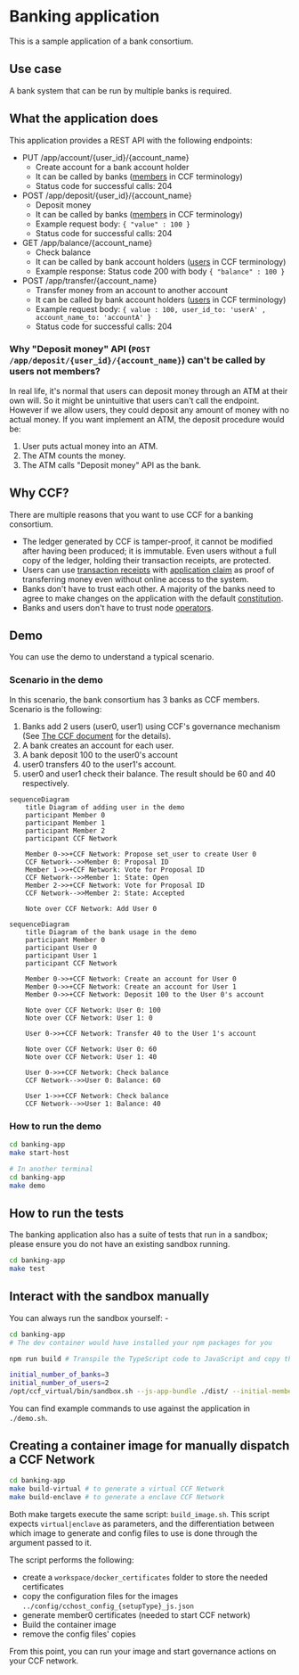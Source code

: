 # Banking application

This is a sample application of a bank consortium.

## Use case

A bank system that can be run by multiple banks is required.

## What the application does

This application provides a REST API with the following endpoints:

- PUT /app/account/{user_id}/{account_name}
  - Create account for a bank account holder
  - It can be called by banks ([members](https://microsoft.github.io/CCF/main/overview/glossary.html#term-Members) in CCF terminology)
  - Status code for successful calls: 204
- POST /app/deposit/{user_id}/{account_name}
  - Deposit money
  - It can be called by banks ([members](https://microsoft.github.io/CCF/main/overview/glossary.html#term-Members) in CCF terminology)
  - Example request body: `{ "value" : 100 }`
  - Status code for successful calls: 204
- GET /app/balance/{account_name}
  - Check balance
  - It can be called by bank account holders ([users](https://microsoft.github.io/CCF/main/overview/glossary.html#term-Users) in CCF terminology)
  - Example response: Status code 200 with body `{ "balance" : 100 }`
- POST /app/transfer/{account_name}
  - Transfer money from an account to another account
  - It can be called by bank account holders ([users](https://microsoft.github.io/CCF/main/overview/glossary.html#term-Users) in CCF terminology)
  - Example request body: `{ value : 100, user_id_to: 'userA' , account_name_to: 'accountA' }`
  - Status code for successful calls: 204

### Why "Deposit money" API (`POST /app/deposit/{user_id}/{account_name}`) can't be called by users not members?

In real life, it's normal that users can deposit money through an ATM at their own will. So it might be unintuitive that users can't call the endpoint. However if we allow users, they could deposit any amount of money with no actual money.
If you want implement an ATM, the deposit procedure would be:

1. User puts actual money into an ATM.
2. The ATM counts the money.
3. The ATM calls "Deposit money" API as the bank.

## Why CCF?

There are multiple reasons that you want to use CCF for a banking consortium.

- The ledger generated by CCF is tamper-proof, it cannot be modified after having been produced; it is immutable. Even users without a full copy of the ledger, holding their transaction receipts, are protected.
- Users can use [transaction receipts](https://microsoft.github.io/CCF/main/audit/receipts.html#receipts) with [application claim](https://microsoft.github.io/CCF/main/use_apps/verify_tx.html#application-claims) as proof of transferring money even without online access to the system.
- Banks don't have to trust each other. A majority of the banks need to agree to make changes on the application with the default [constitution](https://microsoft.github.io/CCF/main/governance/constitution.html#constitution).
- Banks and users don't have to trust node [operators](https://microsoft.github.io/CCF/main/overview/glossary.html#term-Operators).

## Demo

You can use the demo to understand a typical scenario.

### Scenario in the demo

In this scenario, the bank consortium has 3 banks as CCF members.
Scenario is the following:

1. Banks add 2 users (user0, user1) using CCF's governance mechanism (See [The CCF document](https://microsoft.github.io/CCF/main/governance/open_network.html#adding-users) for the details).
2. A bank creates an account for each user.
3. A bank deposit 100 to the user0's account
4. user0 transfers 40 to the user1's account.
5. user0 and user1 check their balance. The result should be 60 and 40 respectively.

```mermaid
sequenceDiagram
    title Diagram of adding user in the demo
    participant Member 0
    participant Member 1
    participant Member 2
    participant CCF Network

    Member 0->>+CCF Network: Propose set_user to create User 0
    CCF Network-->>Member 0: Proposal ID
    Member 1->>+CCF Network: Vote for Proposal ID
    CCF Network-->>Member 1: State: Open
    Member 2->>+CCF Network: Vote for Proposal ID
    CCF Network-->>Member 2: State: Accepted

    Note over CCF Network: Add User 0
```

```mermaid
sequenceDiagram
    title Diagram of the bank usage in the demo
    participant Member 0
    participant User 0
    participant User 1
    participant CCF Network

    Member 0->>+CCF Network: Create an account for User 0
    Member 0->>+CCF Network: Create an account for User 1
    Member 0->>+CCF Network: Deposit 100 to the User 0's account

    Note over CCF Network: User 0: 100
    Note over CCF Network: User 1: 0

    User 0->>+CCF Network: Transfer 40 to the User 1's account

    Note over CCF Network: User 0: 60
    Note over CCF Network: User 1: 40

    User 0->>+CCF Network: Check balance
    CCF Network-->>User 0: Balance: 60

    User 1->>+CCF Network: Check balance
    CCF Network-->>User 1: Balance: 40
```

### How to run the demo

```bash
cd banking-app
make start-host

# In another terminal
cd banking-app
make demo
```

## How to run the tests

The banking application also has a suite of tests that run in a sandbox; please ensure you do not have an existing sandbox running.

```bash
cd banking-app
make test
```

## Interact with the sandbox manually

You can always run the sandbox yourself: -

```bash
cd banking-app
# The dev container would have installed your npm packages for you

npm run build # Transpile the TypeScript code to JavaScript and copy the output to `dist` directory

initial_number_of_banks=3
initial_number_of_users=2
/opt/ccf_virtual/bin/sandbox.sh --js-app-bundle ./dist/ --initial-member-count $initial_number_of_banks --initial-user-count $initial_number_of_users
```

You can find example commands to use against the application in `./demo.sh`.

## Creating a container image for manually dispatch a CCF Network

```bash
cd banking-app
make build-virtual # to generate a virtual CCF Network
make build-enclave # to generate a enclave CCF Network
```

Both make targets execute the same script: `build_image.sh`. This script expects `virtual|enclave` as parameters, and the differentiation between which image to generate and config files to use is done through the argument passed to it.

The script performs the following:

- create a `workspace/docker_certificates` folder to store the needed certificates
- copy the configuration files for the images `../config/cchost_config_{setupType}_js.json`
- generate member0 certificates (needed to start CCF network)
- Build the container image
- remove the config files' copies

From this point, you can run your image and start governance actions on your CCF network.
